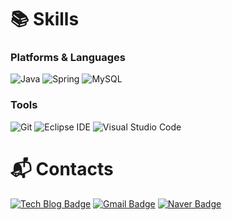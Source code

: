 <!--  ![header](https://capsule-render.vercel.app/api?type=waving&color=auto&height=300&section=header&text=Welcome!&fontSize=90&animation=fadeIn&fontAlignY=38&desc=%20%20&descAlignY=51&descAlign=62) -->

# 📚 Skills
### Platforms & Languages
![Java](https://img.shields.io/badge/Java-007396.svg?&style=for-the-badge&logo=Java&logoColor=white)
![Spring](https://img.shields.io/badge/Spring-6DB33F.svg?&style=for-the-badge&logo=Spring&logoColor=white)
![MySQL](https://img.shields.io/badge/MySQL-4479A1.svg?&style=for-the-badge&logo=MySQL&logoColor=white)

### Tools
![Git](https://img.shields.io/badge/Git-F05032.svg?&style=for-the-badge&logo=Git&logoColor=white)
![Eclipse IDE](https://img.shields.io/badge/Eclipse%20IDE-2C2255.svg?&style=for-the-badge&logo=Eclipse%20IDE&logoColor=white)
![Visual Studio Code](https://img.shields.io/badge/Visual%20Studio%20Code-007ACC.svg?&style=for-the-badge&logo=Visual%20Studio%20Code&logoColor=white)
 
# :mailbox_with_mail: Contacts
[![Tech Blog Badge](http://img.shields.io/badge/-Tech%20blog-black?style=flat-square&logo=github&link=https://velog.io/@chronicles/)](https://velog.io/@chronicles/)
[![Gmail Badge](https://img.shields.io/badge/Gmail-d14836?style=flat-square&logo=Gmail&logoColor=white&link=mailto:ckeorns3@gmail.com)](mailto:ckeorns3@gmail.com)
[![Naver Badge](https://img.shields.io/badge/Naver-03C75A?style=flat-square&logo=Naver&logoColor=white&link=mailto:credit102@naver.com)](mailto:credit102@naver.com)

<!-- ![Daegun's GitHub stats](https://github-readme-stats.vercel.app/api?username=armycar&show_icons=true&theme=radical) 
[![Top Langs](https://github-readme-stats.vercel.app/api/top-langs/?username=armycar&langs_count=8&layout=compact&theme=radical)](https://github.com/armycar/github-readme-stats) -->
